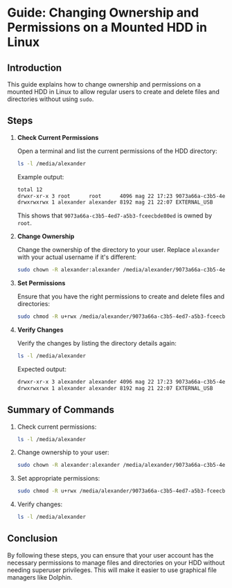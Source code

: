 # Guide: Changing Ownership and Permissions on a Mounted HDD in Linux

## Introduction

This guide explains how to change ownership and permissions on a mounted HDD in Linux to allow regular users to create and delete files and directories without using `sudo`.

## Steps

1. **Check Current Permissions**

   Open a terminal and list the current permissions of the HDD directory:

   ```sh
   ls -l /media/alexander
   ```

   Example output:

   ```sh
   total 12
   drwxr-xr-x 3 root      root      4096 mag 22 17:23 9073a66a-c3b5-4ed7-a5b3-fceecbde80ed
   drwxrwxrwx 1 alexander alexander 8192 mag 21 22:07 EXTERNAL_USB
   ```

   This shows that `9073a66a-c3b5-4ed7-a5b3-fceecbde80ed` is owned by `root`.

2. **Change Ownership**

   Change the ownership of the directory to your user. Replace `alexander` with your actual username if it's different:

   ```sh
   sudo chown -R alexander:alexander /media/alexander/9073a66a-c3b5-4ed7-a5b3-fceecbde80ed
   ```

3. **Set Permissions**

   Ensure that you have the right permissions to create and delete files and directories:

   ```sh
   sudo chmod -R u+rwx /media/alexander/9073a66a-c3b5-4ed7-a5b3-fceecbde80ed
   ```

4. **Verify Changes**

   Verify the changes by listing the directory details again:

   ```sh
   ls -l /media/alexander
   ```

   Expected output:

   ```sh
   drwxr-xr-x 3 alexander alexander 4096 mag 22 17:23 9073a66a-c3b5-4ed7-a5b3-fceecbde80ed
   drwxrwxrwx 1 alexander alexander 8192 mag 21 22:07 EXTERNAL_USB
   ```

## Summary of Commands

1. Check current permissions:

   ```sh
   ls -l /media/alexander
   ```

2. Change ownership to your user:

   ```sh
   sudo chown -R alexander:alexander /media/alexander/9073a66a-c3b5-4ed7-a5b3-fceecbde80ed
   ```

3. Set appropriate permissions:

   ```sh
   sudo chmod -R u+rwx /media/alexander/9073a66a-c3b5-4ed7-a5b3-fceecbde80ed
   ```

4. Verify changes:

   ```sh
   ls -l /media/alexander
   ```

## Conclusion

By following these steps, you can ensure that your user account has the necessary permissions to manage files and directories on your HDD without needing superuser privileges. This will make it easier to use graphical file managers like Dolphin.
